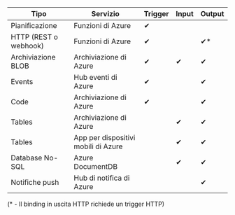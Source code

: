 Tipo | Servizio | Trigger | Input | Output 
-----|---------|---------|-------|--------
Pianificazione | Funzioni di Azure | &#10004; | | 
HTTP (REST o webhook) | Funzioni di Azure | &#10004; | | &#10004;*
Archiviazione BLOB | Archiviazione di Azure | &#10004; | &#10004; | &#10004; 
Events | Hub eventi di Azure | &#10004; | | &#10004;
Code | Archiviazione di Azure | &#10004; | | &#10004;
Tables | Archiviazione di Azure | | &#10004; | &#10004;
Tables | App per dispositivi mobili di Azure | | &#10004; | &#10004;
Database No-SQL | Azure DocumentDB | | &#10004; | &#10004;
Notifiche push | Hub di notifica di Azure | | | &#10004;

(* - Il binding in uscita HTTP richiede un trigger HTTP)

<!---HONumber=AcomDC_0608_2016-->
